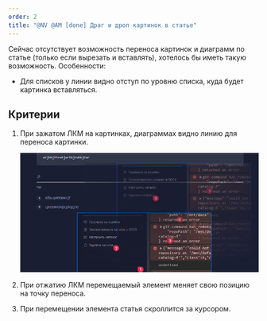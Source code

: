 ```yaml
---
order: 2
title: "@NV @AM [done] Драг и дроп картинок в статье"
---
```


Сейчас отсутствует возможность переноса картинок и диаграмм по статье (только если вырезать и вставлять), хотелось бы иметь такую возможность. Особенности:

-  Для списков у линии видно отступ по уровню списка, куда будет картинка вставляться.

## Критерии

1. При зажатом ЛКМ на картинках, диаграммах видно линию для переноса картинки.

   ![](./drag-drop.png)

2. При отжатию ЛКМ перемещаемый элемент меняет свою позицию на точку переноса.

3. При перемещении элемента статья скроллится за курсором.

### 